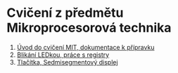 # Cvičení z předmětu Mikroprocesorová technika

1. [Úvod do cvičení MIT, dokumentace k přípravku](01_Uvod.md)
2. [Blikání LEDkou, práce s registry](02_Blikani_LED.md)
3. [Tlačítka, Sedmisegmentový displej](03_Tlacitka.md)
